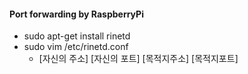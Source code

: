 
#### Port forwarding by RaspberryPi
  - sudo apt-get install rinetd 
  - sudo vim /etc/rinetd.conf
    - [자신의 주소] [자신의 포트] [목적지주소] [목적지포트]
    
   
